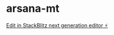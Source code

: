 # arsana-mt

[Edit in StackBlitz next generation editor ⚡️](https://stackblitz.com/~/github.com/dwhale69/arsana-mt)